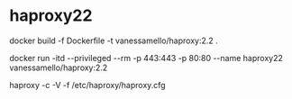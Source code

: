 # haproxy22

docker build -f Dockerfile -t vanessamello/haproxy:2.2 .


docker run -itd --privileged --rm -p 443:443 -p 80:80 --name haproxy22 vanessamello/haproxy:2.2

haproxy -c -V -f /etc/haproxy/haproxy.cfg

